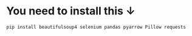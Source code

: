 # You need to install this ↓

```sh
pip install beautifulsoup4 selenium pandas pyarrow Pillow requests
``` 